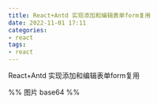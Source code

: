 ```yaml
---
title: React+Antd 实现添加和编辑表单form复用
date: 2022-11-01 17:11
categories:
- react
tags:
- react
---
```



React+Antd 实现添加和编辑表单form复用

























%%
图片 base64
%%

